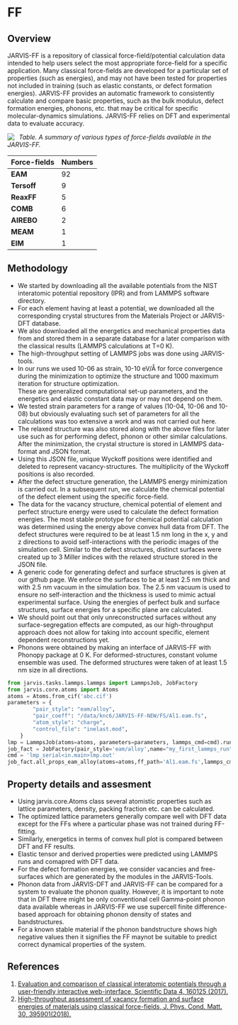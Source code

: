 # FF

## Overview

JARVIS-FF is a repository of classical force-field/potential calculation data 
intended to help users select the most appropriate force-field for a specific application. 
Many classical force-fields are developed for a particular set of properties (such as energies), 
and may not have been tested for properties not included in training (such as elastic constants, 
or defect formation energies). JARVIS-FF provides an automatic framework to consistently calculate and compare basic properties, 
such as the bulk modulus, defect formation energies, phonons, etc. that may be critical for specific molecular-dynamics simulations. 
JARVIS-FF relies on DFT and experimental data to evaluate accuracy.

<img src="https://www.nist.gov/sites/default/files/styles/960_x_960_limit/public/images/2020/08/23/JARVIS-FF.png" style="float: left; margin-right: 10px;" />

_Table. A summary of various types of force-fields available in the JARVIS-FF._

| **Force-fields** | **Numbers** |
| --- | --- |
| **EAM** | 92 |
| **Tersoff** | 9 |
| **ReaxFF** | 5 |
| **COMB** | 6 |
| **AIREBO** | 2 |
| **MEAM** | 1 |
| **EIM** | 1 |

## Methodology


- We started by downloading all the available potentials from the NIST interatomic potential repository 
(IPR) and from LAMMPS software directory. 
- For each element having at least a potential, we downloaded all the corresponding crystal structures from 
the Materials Project or JARVIS-DFT database. 
- We also downloaded all the energetics and mechanical properties data from and stored them in a separate database for a 
later comparison with the classical results (LAMMPS calculations at T=0 K). 
- The high-throughput setting of LAMMPS jobs was done using JARVIS-tools. 
- In our runs we used 10-06 as strain, 10-10 eV/Å for force convergence during the minimization to optimize
the structure and 1000 maximum iteration for structure optimization.  
These are generalized computational set-up parameters, and the energetics and elastic constant data may or may not depend on them. 
- We tested strain parameters for a range of values (10-04, 10-06 and 10-08) but obviously evaluating such set of parameters 
for all the calculations was too extensive a work and was not carried out here. 
- The relaxed structure was also stored along with the above files for later use such as for performing defect, 
phonon or other similar calculations.
After the minimization, the crystal structure is stored in LAMMPS data-format and JSON format. 
- Using this JSON file, unique Wyckoff positions were identified and deleted to represent vacancy-structures. 
The multiplicity of the Wyckoff positions is also recorded. 
- After the defect structure generation, the LAMMPS energy minimization is carried out. 
In a subsequent run, we calculate the chemical potential of the defect element using the specific force-field.
- The data for the vacancy structure, chemical potential of element and perfect structure energy were used 
to calculate the defect formation energies. The most stable prototype for chemical potential calculation 
was determined using the energy above convex hull data from DFT. The defect structures were required to 
be at least 1.5 nm long in the x, y and z directions to avoid self-interactions with the periodic images 
of the simulation cell. Similar to the defect structures, distinct surfaces were created up to 
3 Miller indices with the relaxed structure stored in the JSON file. 
- A generic code for generating 
defect and surface structures is given at our github page. We enforce the surfaces to be at least 
2.5 nm thick and with 2.5 nm vacuum in the simulation box.  The 2.5 nm vacuum is used to ensure no 
self-interaction and the thickness is used to mimic actual experimental surface. Using the energies of 
perfect bulk and surface structures, surface energies for a specific plane are calculated. 
- We should point 
out that only unreconstructed surfaces without any surface-segregation effects are computed, 
as our high-throughput approach does not allow for taking into account specific, element dependent reconstructions yet.
- Phonons were obtained by making an interface of JARVIS-FF with Phonopy package at 0 K. For deformed-structures, constant volume ensemble was used. The deformed structures were taken of at least 1.5 nm size in all directions.

``` python hl_lines="3"
from jarvis.tasks.lammps.lammps import LammpsJob, JobFactory
from jarvis.core.atoms import Atoms
atoms = Atoms.from_cif('abc.cif')
parameters = {
        "pair_style": "eam/alloy",
        "pair_coeff": "/data/knc6/JARVIS-FF-NEW/FS/Al1.eam.fs",
        "atom_style": "charge",
        "control_file": "inelast.mod",
    }
lmp = LammpsJob(atoms=atoms, parameters=parameters, lammps_cmd=cmd).runjob()
job_fact = JobFactory(pair_style='eam/alloy',name="my_first_lammps_run")
cmd = 'lmp_serial<in.main>lmp.out'
job_fact.all_props_eam_alloy(atoms=atoms,ff_path='Al1.eam.fs',lammps_cmd=cmd)
```


## Property details and assesment

- Using jarvis.core.Atoms class several atomistic properties such as lattice parameters, density, 
packing fraction etc. can be calculated. 
- The optimized lattice parameters generally 
compare well with DFT data except for the FFs where a particular phase was not trained 
during FF-fitting. 
- Similarly, energetics in terms of convex hull plot is compared between DFT and FF results.
- Elastic tensor and derived properties were predicted using LAMMPS runs and comapred with DFT data.
- For the defect formation energies, we consider vacancies and free-surfaces which are generated by the modules in the JARVIS-Tools. 
- Phonon data from JARVIS-DFT and JARVIS-FF can be compared for a system to evaluate the phonon quality. 
However, it is important to note that in DFT there might be only conventional cell Gamma-point phonon 
data available whereas in JARVIS-FF we use supercell finite difference-based approach for obtaining phonon 
density of states and bandstructures. 
- For a known stable material if the phonon bandstructure shows high 
negative values then it signifies the FF maynot be suitable to predict correct dynamical properties of the system.


## References
1. 	[Evaluation and comparison of classical interatomic potentials through a user-friendly interactive web-interface, Scientific Data 4, 160125 (2017).](https://www.nature.com/articles/sdata2016125)
2. 	[High-throughput assessment of vacancy formation and surface energies of materials using classical force-fields, J. Phys. Cond. Matt. 30, 395901(2018).](http://iopscience.iop.org/article/10.1088/1361-648X/aadaff/meta)

